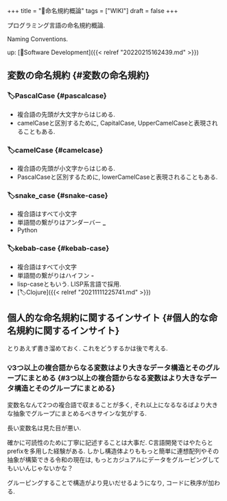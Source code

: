 +++
title = "📝命名規約概論"
tags = ["WIKI"]
draft = false
+++

プログラミング言語の命名規約概論.

Naming Conventions.

up: [📂Software Development]({{< relref "20220215162439.md" >}})


## 変数の命名規約 {#変数の命名規約}


### 🏷PascalCase {#pascalcase}

-   複合語の先頭が大文字からはじめる.
-   camelCaseと区別するために, CapitalCase, UpperCamelCaseと表現されることもある.


### 🏷camelCase {#camelcase}

-   複合語の先頭が小文字からはじめる.
-   PascalCaseと区別するために, lowerCamelCaseと表現されることもある.


### 🏷snake_case {#snake-case}

-   複合語はすべて小文字
-   単語間の繋がりはアンダーバー **_**
-   Python


### 🏷kebab-case {#kebab-case}

-   複合語はすべて小文字
-   単語間の繋がりはハイフン **-**
-   lisp-caseともいう. LISP系言語で採用.
-   [🏷Clojure]({{< relref "20211111225741.md" >}})


## 個人的な命名規約に関するインサイト {#個人的な命名規約に関するインサイト}

とりあえず書き溜めておく. これをどうするかは後で考える.


### 💡3つ以上の複合語からなる変数はより大きなデータ構造とそのグループにまとめる {#3つ以上の複合語からなる変数はより大きなデータ構造とそのグループにまとめる}

変数名なんて2つの複合語で収まることが多く,
それ以上になるなるばより大きな抽象でグループにまとめるべきサインな気がする.

長い変数名は見た目が悪い.

確かに可読性のために丁寧に記述することは大事だ.
C言語開発ではやたらとprefixを多用した経験がある.
しかし構造体よりももっと簡単に連想配列やその抽象が構築できる令和の現在は,
もっとカジュアルにデータをグルーピングしてもいいんじゃないかな？

グルーピングすることで構造がより見いだせるようになり, コードに秩序が加わる.
